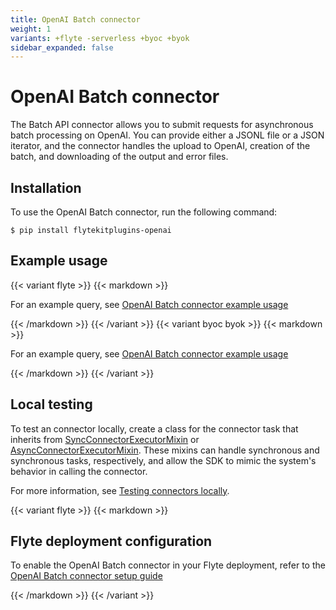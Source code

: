 ```yaml
---
title: OpenAI Batch connector
weight: 1
variants: +flyte -serverless +byoc +byok
sidebar_expanded: false
---
```


# OpenAI Batch connector

The Batch API connector allows you to submit requests for asynchronous batch processing on OpenAI.
You can provide either a JSONL file or a JSON iterator, and the connector handles the upload to OpenAI,
creation of the batch, and downloading of the output and error files.

## Installation

To use the OpenAI Batch connector, run the following command:

```shell
$ pip install flytekitplugins-openai
```

## Example usage

{{< variant flyte >}}
{{< markdown >}}

For an example query, see [OpenAI Batch connector example usage](./openai-batch-connector-example-usage)

{{< /markdown >}}
{{< /variant >}}
{{< variant byoc byok >}}
{{< markdown >}}

For an example query, see [OpenAI Batch connector example usage](./openai-batch-connector-example-usage-union)

{{< /markdown >}}
{{< /variant >}}

## Local testing

To test an connector locally, create a class for the connector task that inherits from
[SyncConnectorExecutorMixin](https://github.com/flyteorg/flytekit/blob/1bc8302bb7a6cf4c7048a7f93627ee25fc6b88c4/flytekit/extend/backend/base_connector.py#L304)
or [AsyncConnectorExecutorMixin](https://github.com/flyteorg/flytekit/blob/1bc8302bb7a6cf4c7048a7f93627ee25fc6b88c4/flytekit/extend/backend/base_connector.py#L354).
These mixins can handle synchronous and synchronous tasks, respectively, and allow the SDK to mimic the system's behavior in calling the connector.

For more information, see [Testing connectors locally](../#testing-your-connector-locally).

{{< variant flyte >}}
{{< markdown >}}

## Flyte deployment configuration

To enable the OpenAI Batch connector in your Flyte deployment, refer to the [OpenAI Batch connector setup guide](../../../deployment/flyte-connectors/openai-batch)

{{< /markdown >}}
{{< /variant >}}
